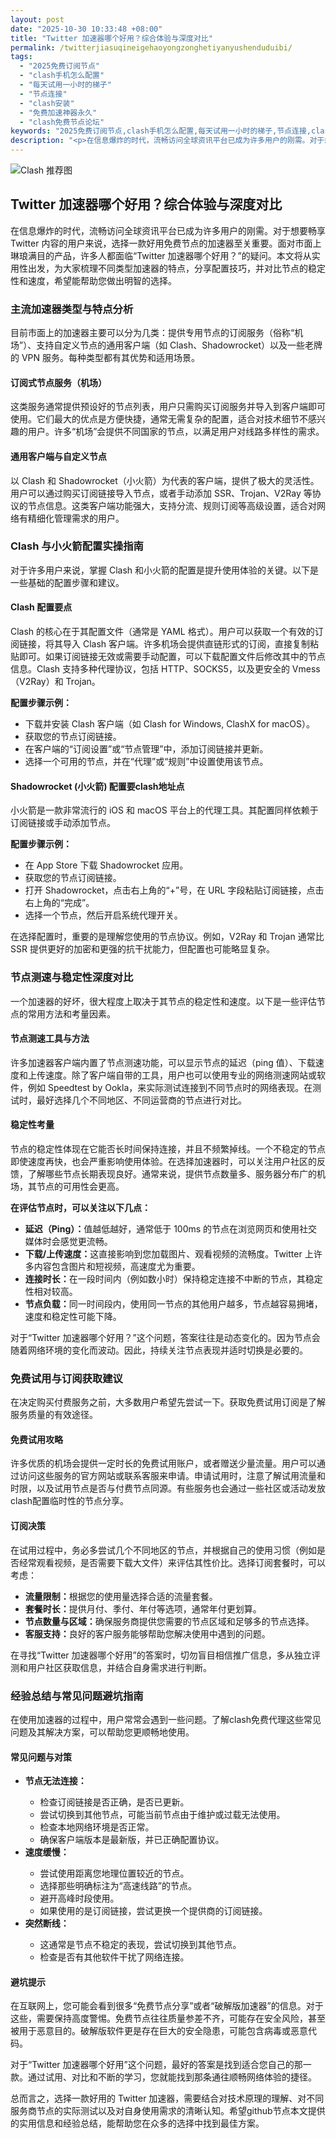 ```yaml
---
layout: post
date: "2025-10-30 10:33:48 +08:00"
title: "Twitter 加速器哪个好用？综合体验与深度对比"
permalink: /twitterjiasuqineigehaoyongzonghetiyanyushenduduibi/
tags:
  - "2025免费订阅节点"
  - "clash手机怎么配置"
  - "每天试用一小时的梯子"
  - "节点连接"
  - "clash安装"
  - "免费加速神器永久"
  - "clash免费节点论坛"
keywords: "2025免费订阅节点,clash手机怎么配置,每天试用一小时的梯子,节点连接,clash安装,免费加速神器永久,clash免费节点论坛"
description: "<p>在信息爆炸的时代，流畅访问全球资讯平台已成为许多用户的刚需。对于想要畅享 Twitter 内容的用户来说，选择一款好用免费节点的加速器至关重要。面对市面上琳琅满目的产品，许多人都面临“Twitter 加速器哪个好用？”的疑问。本文将从实用性出发，为大家梳理不同类型加速器的特点，分享配置技巧，并对比节点的稳定性和速度，希望能帮助您做出明智的选择。</p>"
---
```


![Clash 推荐图](https://clashjd.github.io/assets/img/一元机场订阅.png)

## Twitter 加速器哪个好用？综合体验与深度对比

<p>在信息爆炸的时代，流畅访问全球资讯平台已成为许多用户的刚需。对于想要畅享 Twitter 内容的用户来说，选择一款好用免费节点的加速器至关重要。面对市面上琳琅满目的产品，许多人都面临“Twitter 加速器哪个好用？”的疑问。本文将从实用性出发，为大家梳理不同类型加速器的特点，分享配置技巧，并对比节点的稳定性和速度，希望能帮助您做出明智的选择。</p>
<h3>主流加速器类型与特点分析</h3>
<p>目前市面上的加速器主要可以分为几类：提供专用节点的订阅服务（俗称“机场”）、支持自定义节点的通用客户端（如 Clash、Shadowrocket）以及一些老牌的 VPN 服务。每种类型都有其优势和适用场景。</p>
<h4>订阅式节点服务（机场）</h4>
<p>这类服务通常提供预设好的节点列表，用户只需购买订阅服务并导入到客户端即可使用。它们最大的优点是方便快捷，通常无需复杂的配置，适合对技术细节不感兴趣的用户。许多“机场”会提供不同国家的节点，以满足用户对线路多样性的需求。</p>
<h4>通用客户端与自定义节点</h4>
<p>以 Clash 和 Shadowrocket（小火箭）为代表的客户端，提供了极大的灵活性。用户可以通过购买订阅链接导入节点，或者手动添加 SSR、Trojan、V2Ray 等协议的节点信息。这类客户端功能强大，支持分流、规则订阅等高级设置，适合对网络有精细化管理需求的用户。</p>
<h3>Clash 与小火箭配置实操指南</h3>
<p>对于许多用户来说，掌握 Clash 和小火箭的配置是提升使用体验的关键。以下是一些基础的配置步骤和建议。</p>
<h4>Clash 配置要点</h4>
<p>Clash 的核心在于其配置文件（通常是 YAML 格式）。用户可以获取一个有效的订阅链接，将其导入 Clash 客户端。许多机场会提供直链形式的订阅，直接复制粘贴即可。如果订阅链接无效或需要手动配置，可以下载配置文件后修改其中的节点信息。Clash 支持多种代理协议，包括 HTTP、SOCKS5，以及更安全的 Vmess（V2Ray）和 Trojan。</p>
<p><strong>配置步骤示例：</strong></p>
<ul>
<li>下载并安装 Clash 客户端（如 Clash for Windows, ClashX for macOS）。</li>
<li>获取您的节点订阅链接。</li>
<li>在客户端的“订阅设置”或“节点管理”中，添加订阅链接并更新。</li>
<li>选择一个可用的节点，并在“代理”或“规则”中设置使用该节点。</li>
</ul>
<h4>Shadowrocket (小火箭) 配置要clash地址点</h4>
<p>小火箭是一款非常流行的 iOS 和 macOS 平台上的代理工具。其配置同样依赖于订阅链接或手动添加节点。</p>
<p><strong>配置步骤示例：</strong></p>
<ul>
<li>在 App Store 下载 Shadowrocket 应用。</li>
<li>获取您的节点订阅链接。</li>
<li>打开 Shadowrocket，点击右上角的“+”号，在 URL 字段粘贴订阅链接，点击右上角的“完成”。</li>
<li>选择一个节点，然后开启系统代理开关。</li>
</ul>
<p>在选择配置时，重要的是理解您使用的节点协议。例如，V2Ray 和 Trojan 通常比 SSR 提供更好的加密和更强的抗干扰能力，但配置也可能略显复杂。</p>
<h3>节点测速与稳定性深度对比</h3>
<p>一个加速器的好坏，很大程度上取决于其节点的稳定性和速度。以下是一些评估节点的常用方法和考量因素。</p>
<h4>节点测速工具与方法</h4>
<p>许多加速器客户端内置了节点测速功能，可以显示节点的延迟（ping 值）、下载速度和上传速度。除了客户端自带的工具，用户也可以使用专业的网络测速网站或软件，例如 Speedtest by Ookla，来实际测试连接到不同节点时的网络表现。在测试时，最好选择几个不同地区、不同运营商的节点进行对比。</p>
<h4>稳定性考量</h4>
<p>节点的稳定性体现在它能否长时间保持连接，并且不频繁掉线。一个不稳定的节点即使速度再快，也会严重影响使用体验。在选择加速器时，可以关注用户社区的反馈，了解哪些节点长期表现良好。通常来说，提供节点数量多、服务器分布广的机场，其节点的可用性会更高。</p>
<p><strong>在评估节点时，可以关注以下几点：</strong></p>
<ul>
<li><strong>延迟（Ping）：</strong>值越低越好，通常低于 100ms 的节点在浏览网页和使用社交媒体时会感觉更流畅。</li>
<li><strong>下载/上传速度：</strong>这直接影响到您加载图片、观看视频的流畅度。Twitter 上许多内容包含图片和短视频，高速度尤为重要。</li>
<li><strong>连接时长：</strong>在一段时间内（例如数小时）保持稳定连接不中断的节点，其稳定性相对较高。</li>
<li><strong>节点负载：</strong>同一时间段内，使用同一节点的其他用户越多，节点越容易拥堵，速度和稳定性可能下降。</li>
</ul>
<p>对于“Twitter 加速器哪个好用？”这个问题，答案往往是动态变化的。因为节点会随着网络环境的变化而波动。因此，持续关注节点表现并适时切换是必要的。</p>
<h3>免费试用与订阅获取建议</h3>
<p>在决定购买付费服务之前，大多数用户希望先尝试一下。获取免费试用订阅是了解服务质量的有效途径。</p>
<h4>免费试用攻略</h4>
<p>许多优质的机场会提供一定时长的免费试用账户，或者赠送少量流量。用户可以通过访问这些服务的官方网站或联系客服来申请。申请试用时，注意了解试用流量和时限，以及试用节点是否与付费节点同源。有些服务也会通过一些社区或活动发放clash配置临时性的节点分享。</p>
<h4>订阅决策</h4>
<p>在试用过程中，务必多尝试几个不同地区的节点，并根据自己的使用习惯（例如是否经常观看视频，是否需要下载大文件）来评估其性价比。选择订阅套餐时，可以考虑：</p>
<ul>
<li><strong>流量限制：</strong>根据您的使用量选择合适的流量套餐。</li>
<li><strong>套餐时长：</strong>提供月付、季付、年付等选项，通常年付更划算。</li>
<li><strong>节点数量与区域：</strong>确保服务商提供您需要的节点区域和足够多的节点选择。</li>
<li><strong>客服支持：</strong>良好的客户服务能够帮助您解决使用中遇到的问题。</li>
</ul>
<p>在寻找“Twitter 加速器哪个好用”的答案时，切勿盲目相信推广信息，多从独立评测和用户社区获取信息，并结合自身需求进行判断。</p>
<h3>经验总结与常见问题避坑指南</h3>
<p>在使用加速器的过程中，用户常常会遇到一些问题。了解clash免费代理这些常见问题及其解决方案，可以帮助您更顺畅地使用。</p>
<h4>常见问题与对策</h4>
<ul>
<li><strong>节点无法连接：</strong></li>
<ul>
<li>检查订阅链接是否正确，是否已更新。</li>
<li>尝试切换到其他节点，可能当前节点由于维护或过载无法使用。</li>
<li>检查本地网络环境是否正常。</li>
<li>确保客户端版本是最新版，并已正确配置协议。</li>
</ul>
<li><strong>速度缓慢：</strong></li>
<ul>
<li>尝试使用距离您地理位置较近的节点。</li>
<li>选择那些明确标注为“高速线路”的节点。</li>
<li>避开高峰时段使用。</li>
<li>如果使用的是订阅链接，尝试更换一个提供商的订阅链接。</li>
</ul>
<li><strong>突然断线：</strong></li>
<ul>
<li>这通常是节点不稳定的表现，尝试切换到其他节点。</li>
<li>检查是否有其他软件干扰了网络连接。</li>
</ul>
</ul>
<h4>避坑提示</h4>
<p>在互联网上，您可能会看到很多“免费节点分享”或者“破解版加速器”的信息。对于这些，需要保持高度警惕。免费节点往往质量参差不齐，可能存在安全风险，甚至被用于恶意目的。破解版软件更是存在巨大的安全隐患，可能包含病毒或恶意代码。</p>
<p>对于“Twitter 加速器哪个好用”这个问题，最好的答案是找到适合您自己的那一款。通过试用、对比和不断的学习，您就能找到那条通往顺畅网络体验的捷径。</p>
<p>总而言之，选择一款好用的 Twitter 加速器，需要结合对技术原理的理解、对不同服务商节点的实际测试以及对自身使用需求的清晰认知。希望github节点本文提供的实用信息和经验总结，能帮助您在众多的选择中找到最佳方案。</p>